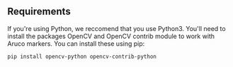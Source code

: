 ## Requirements
If you're using Python, we reccomend that you use Python3. You'll need to install the packages OpenCV and OpenCV contrib module to work with Aruco markers. You can install these using pip:

`pip install opencv-python opencv-contrib-python`
